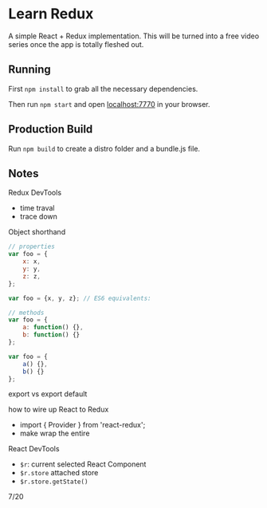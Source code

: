 # Learn Redux

A simple React + Redux implementation. This will be turned into a free video series once the app is totally fleshed out.

## Running

First `npm install` to grab all the necessary dependencies. 

Then run `npm start` and open <localhost:7770> in your browser.

## Production Build

Run `npm build` to create a distro folder and a bundle.js file.

## Notes

Redux DevTools
- time traval
- trace down 

Object shorthand
  ```js
  // properties
  var foo = {
      x: x,
      y: y,
      z: z,
  };

  var foo = {x, y, z}; // ES6 equivalents:

  // methods
  var foo = {
      a: function() {},
      b: function() {}
  };

  var foo = {
      a() {},
      b() {}
  };
  ```

export vs export default

how to wire up React to Redux
- import { Provider } from 'react-redux';
- make <Provider> wrap the entire <Router>

React DevTools
- `$r`: current selected React Component
- `$r.store` attached store
- `$r.store.getState()`

7/20


